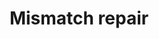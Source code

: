 ---
annotations:
- id: PW:0000662
  parent: regulatory pathway
  type: Pathway Ontology
  value: mismatch repair pathway
authors:
- MaintBot
- Khanspers
- Thomas
- Ddigles
citedin: ''
communities: []
description: 'DNA mismatch repair is a system for recognizing and repairing erroneous
  insertion, deletion and mis-incorporation of bases that can arise during DNA replication
  and recombination, as well as repairing some forms of DNA damage  Source: [Wikipedia](https://en.wikipedia.org/wiki/DNA_mismatch_repair)'
last-edited: 2025-02-27
ndex: null
organisms:
- Mus musculus
redirect_from:
- /index.php/Pathway:WP1257
- /instance/WP1257
- /instance/WP1257_r137027
revision: r137027
schema-jsonld:
- '@context': https://schema.org/
  '@id': https://wikipathways.github.io/pathways/WP1257.html
  '@type': Dataset
  creator:
    '@type': Organization
    name: WikiPathways
  description: 'DNA mismatch repair is a system for recognizing and repairing erroneous
    insertion, deletion and mis-incorporation of bases that can arise during DNA replication
    and recombination, as well as repairing some forms of DNA damage  Source: [Wikipedia](https://en.wikipedia.org/wiki/DNA_mismatch_repair)'
  keywords:
  - Exo1
  - Lig1
  - Mlh1
  - Msh2
  - Msh6
  - Pcna
  - Pold1
  - Rfc1
  - Rpa1
  license: CC0
  name: Mismatch repair
seo: CreativeWork
title: Mismatch repair
wpid: WP1257
---